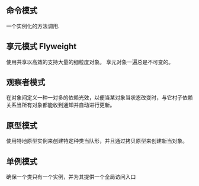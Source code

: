 ## 命令模式
一个实例化的方法调用.
## 享元模式 Flyweight
使用共享以高效的支持大量的细粒度对象。
享元对象一遍总是不可变的。
## 观察者模式
在对象间定义一种一对多的依赖光效，以便当某对象当状态改变时，与它村子依赖关系当所有对象都能收到通知并自动进行更新。
## 原型模式
使用特地原型实例来创建特定种类当队形，并且通过拷贝原型来创建新当对象。
## 单例模式
确保一个类只有一个实例，并为其提供一个全局访问入口
